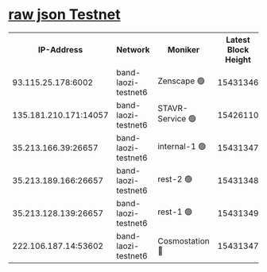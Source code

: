 
[raw json Testnet](https://rpc-check.bandt.stavr.tech/bandt/rpcbandt_result.json)
=

<table><tr><th>IP-Address</th><th>Network</th><th>Moniker</th><th>Latest Block Height</th><th>Earliest Block Height</th><th>Catching Up</th><th>Tx Index</th><th>Voting Power</th><th>Scan Time</th></tr><tr><td>93.115.25.178:6002</td><td>band-laozi-testnet6</td><td>Zenscape 🟢</td><td>15431346</td><td>12460001</td><td>False</td><td>on</td><td>0</td><td>2024-02-01T15:01:43.673480523UTC</td></tr><tr><td>135.181.210.171:14057</td><td>band-laozi-testnet6</td><td>STAVR-Service 🟢</td><td>15426110</td><td>15322501</td><td>False</td><td>on</td><td>0</td><td>2024-02-01T15:01:44.068128611UTC</td></tr><tr><td>35.213.166.39:26657</td><td>band-laozi-testnet6</td><td>internal-1 🟢</td><td>15431347</td><td>15331347</td><td>False</td><td>on</td><td>0</td><td>2024-02-01T15:01:46.637008460UTC</td></tr><tr><td>35.213.189.166:26657</td><td>band-laozi-testnet6</td><td>rest-2 🟢</td><td>15431348</td><td>15331347</td><td>False</td><td>on</td><td>0</td><td>2024-02-01T15:01:47.519399127UTC</td></tr><tr><td>35.213.128.139:26657</td><td>band-laozi-testnet6</td><td>rest-1 🟢</td><td>15431349</td><td>15331349</td><td>False</td><td>on</td><td>0</td><td>2024-02-01T15:01:52.652082808UTC</td></tr><tr><td>222.106.187.14:53602</td><td>band-laozi-testnet6</td><td>Cosmostation 🔴</td><td>15431347</td><td>15423001</td><td>False</td><td>on</td><td>2203623</td><td>2024-02-01T15:01:45.666274451UTC</td></tr></table>
